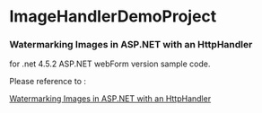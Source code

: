 # ImageHandlerDemoProject

### Watermarking Images in ASP.NET with an HttpHandler

for .net 4.5.2 ASP.NET webForm version sample code.
 
 Please reference to : 
 
 [Watermarking Images in ASP.NET with an HttpHandler](http://www.donnfelker.com/watermarking-images-in-asp-net-with-an-httphandler/)
